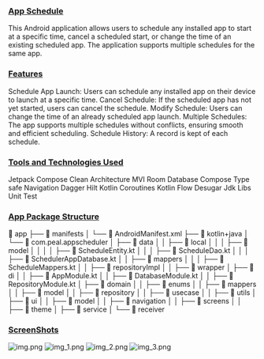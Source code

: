 ### **<u>App Schedule</u>**

This Android application allows users to schedule any installed app to start at a specific time, cancel a scheduled start, or change the time of an existing scheduled app. The application supports multiple schedules for the same app.


### **<u>Features</u>**
Schedule App Launch: Users can schedule any installed app on their device to launch at a specific time.
Cancel Schedule: If the scheduled app has not yet started, users can cancel the schedule.
Modify Schedule: Users can change the time of an already scheduled app launch.
Multiple Schedules: The app supports multiple schedules without conflicts, ensuring smooth and efficient scheduling.
Schedule History: A record is kept of each schedule.


### **<u>Tools and Technologies Used</u>**
Jetpack Compose
Clean Architecture
MVI
Room Database
Compose Type safe Navigation
Dagger Hilt
Kotlin Coroutines
Kotlin Flow
Desugar Jdk Libs
Unit Test

### **<u>App Package Structure</u>**

📂 app
├── 📂 manifests
│   └── 📄 AndroidManifest.xml
├── 📂 kotlin+java
│   └── 📂 com.peal.appscheduler
│       ├── 📂 data
│       │   ├── 📂 local
│       │   │   ├── 📂 model
│       │   │   │   ├── 📝 ScheduleEntity.kt
│       │   │   ├── 📝 ScheduleDao.kt
│       │   │   ├── 📝 SchedulerAppDatabase.kt
│       │   ├── 📂 mappers
│       │   │   ├── 📝 ScheduleMappers.kt
│       │   ├── 📂 repositoryImpl
│       │   ├── 📂 wrapper
│       ├── 📂 di
│       │   ├── 📝 AppModule.kt
│       │   ├── 📝 DatabaseModule.kt
│       │   ├── 📝 RepositoryModule.kt
│       ├── 📂 domain
│       │   ├── 📂 enums
│       │   ├── 📂 mappers
│       │   ├── 📂 model
│       │   ├── 📂 repository
│       │   ├── 📂 usecase
│       │   ├── 📂 utils
│       ├── 📂 ui
│       │   ├── 📂 model
│       │   ├── 📂 navigation
│       │   ├── 📂 screens
│       │   ├── 📂 theme
│       ├── 📂 service
│       └── 📂 receiver


### **<u>ScreenShots</u>**
![img.png](img.png)
![img_1.png](img_1.png)
![img_2.png](img_2.png)
![img_3.png](img_3.png)


